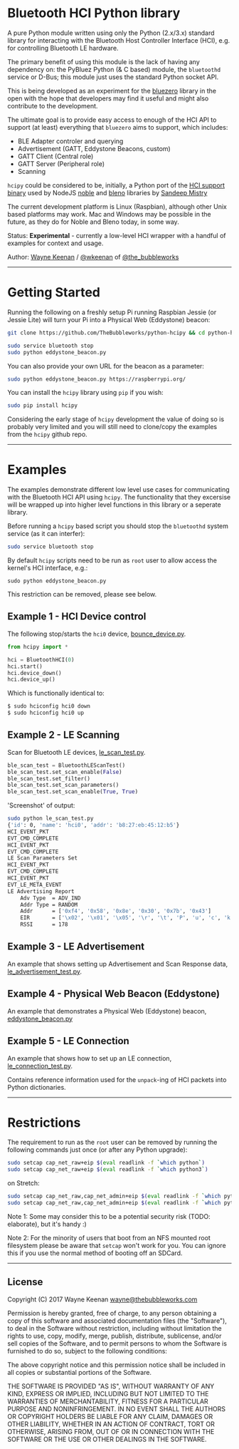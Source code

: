 
# Bluetooth HCI Python library


A pure Python module written using only the Python (2.x/3.x) standard library for interacting with the Bluetooth Host Controller Interface (HCI), e.g. for controlling Bluetooth LE hardware.

The primary benefit of using this module is the lack of having any dependency on: the PyBluez Python (& C based) module, the `bluetoothd` service or D-Bus; this module just uses the standard Python socket API.

This is being developed as an experiment for the [bluezero](https://github.com/ukBaz/python-bluezero) library in the open with the hope that developers may find it useful and might also contribute to the development.

The ultimate goal is to provide easy access to enough of the HCI API to support (at least) everything that `bluezero` aims to support, which includes:

- BLE Adapter controler and querying
- Advertisement (GATT, Eddystone Beacons, custom)
- GATT Client (Central role)
- GATT Server (Peripheral role)
- Scanning


`hcipy` could be considered to be, initially, a Python port of the [HCI support binary](https://github.com/sandeepmistry/node-bluetooth-hci-socket/blob/master/examples/le-connection-test.js) used by  NodeJS [noble](https://github.com/sandeepmistry/noble) and [bleno](https://github.com/sandeepmistry/bleno) libraries by [Sandeep Mistry](https://github.com/sandeepmistry)

The current development platform is Linux (Raspbian), although other Unix based platforms may work. Mac and Windows may be possible in the future, as they do for Noble and Bleno today, in some way.


Status:  __Experimental__ - currently a low-level HCI wrapper with a handful of examples for context and usage.

Author:  [Wayne Keenan](https://github.com/WayneKeenan)  / [@wkeenan](https://twitter.com/wkeenan)  of [@the_bubbleworks](https://twitter.com/the_bubbleworks)

---

# Getting Started

Running the following on a freshly setup Pi running Raspbian Jessie (or Jessie Lite) will turn your Pi into a Physical Web (Eddystone) beacon:

```bash
git clone https://github.com/TheBubbleworks/python-hcipy && cd python-hcipy

sudo service bluetooth stop
sudo python eddystone_beacon.py
```

You can also provide your own URL for the beacon as a parameter:
```bash
sudo python eddystone_beacon.py https://raspberrypi.org/
```


 You can install the `hcipy` library using `pip` if you wish:

 ```bash
 sudo pip install hcipy
 ```

Considering the early stage of `hcipy` development the value of doing so is probably very limited and you will still need to clone/copy the examples from the `hcipy` github repo.

---

# Examples

The examples demonstrate different low level use cases for communicating with the Bluetooth HCI API using `hcipy`.  The functionality that they excersise will be wrapped up into higher level functions in this library or a seperate library.

Before running a `hcipy` based script you should stop the `bluetoothd` system service (as it can interfer):
```bash
sudo service bluetooth stop
```

By default `hcipy` scripts need to be run as `root` user to allow access the kernel's HCI interface, e.g.:
```
sudo python eddystone_beacon.py
```

This restriction can be removed, please see below.


## Example 1 - HCI Device control 

The following stop/starts the `hci0` device,   [bounce_device.py](tests/bounce_device.py).
```python
from hcipy import *

hci = BluetoothHCI(0)
hci.start()
hci.device_down()
hci.device_up()
```


Which is functionally identical to:
```bash
$ sudo hciconfig hci0 down
$ sudo hciconfig hci0 up
```


## Example 2 - LE Scanning 

Scan for Bluetooth LE devices, [le_scan_test.py](tests/le_scan_test.py).

```python
ble_scan_test = BluetoothLEScanTest()
ble_scan_test.set_scan_enable(False)
ble_scan_test.set_filter()
ble_scan_test.set_scan_parameters()
ble_scan_test.set_scan_enable(True, True)
```

'Screenshot' of output:

```bash
sudo python le_scan_test.py 
{'id': 0, 'name': 'hci0', 'addr': 'b8:27:eb:45:12:b5'}
HCI_EVENT_PKT
EVT_CMD_COMPLETE
HCI_EVENT_PKT
EVT_CMD_COMPLETE
LE Scan Parameters Set
HCI_EVENT_PKT
EVT_CMD_COMPLETE
HCI_EVENT_PKT
EVT_LE_META_EVENT
LE Advertising Report
	Adv Type  = ADV_IND
	Addr Type = RANDOM
	Addr      = ['0xf4', '0x58', '0x8e', '0x30', '0x7b', '0x43']
	EIR       = ['\x02', '\x01', '\x05', '\r', '\t', 'P', 'u', 'c', 'k', '.', 'j', 's', ' ', '7', 'b', '4']
	RSSI      = 178
```

## Example 3 - LE Advertisement

An example that shows setting up Advertisement and Scan Response data, [le_advertisement_test.py](tests/le_advertisement_test.py).


## Example 4 - Physical Web Beacon (Eddystone)

An example that demonstrates a Physical Web (Eddystone) beacon, [eddystone_beacon.py](tests/eddystone_beacon.py)


## Example 5 - LE Connection

An example that shows how to set up an LE connection, [le_connection_test.py](tests/le_connection_test.py).

Contains reference information used for the `unpack`-ing of HCI packets into Python dictionaries.


---

# Restrictions


The requirement to run as the `root` user can be removed by running the following commands just once (or after any Python upgrade):

```bash
sudo setcap cap_net_raw+eip $(eval readlink -f `which python`)
sudo setcap cap_net_raw+eip $(eval readlink -f `which python3`)
```

on Stretch:

```bash
sudo setcap cap_net_raw,cap_net_admin+eip $(eval readlink -f `which python`)
sudo setcap cap_net_raw,cap_net_admin+eip $(eval readlink -f `which python3`)
```

Note 1: Some may consider this to be a potential security risk (TODO: elaborate), but it's handy :)

Note 2: For the minority of users that boot from an NFS mounted root filesystem please be aware that `setcap` won't work for you. You can ignore this if you use the normal method of booting off an SDCard.



---

## License

Copyright (C) 2017 Wayne Keenan <wayne@thebubbleworks.com>

Permission is hereby granted, free of charge, to any person obtaining a copy of this software and associated documentation files (the "Software"), to deal in the Software without restriction, including without limitation the rights to use, copy, modify, merge, publish, distribute, sublicense, and/or sell copies of the Software, and to permit persons to whom the Software is furnished to do so, subject to the following conditions:

The above copyright notice and this permission notice shall be included in all copies or substantial portions of the Software.

THE SOFTWARE IS PROVIDED "AS IS", WITHOUT WARRANTY OF ANY KIND, EXPRESS OR IMPLIED, INCLUDING BUT NOT LIMITED TO THE WARRANTIES OF MERCHANTABILITY, FITNESS FOR A PARTICULAR PURPOSE AND NONINFRINGEMENT. IN NO EVENT SHALL THE AUTHORS OR COPYRIGHT HOLDERS BE LIABLE FOR ANY CLAIM, DAMAGES OR OTHER LIABILITY, WHETHER IN AN ACTION OF CONTRACT, TORT OR OTHERWISE, ARISING FROM, OUT OF OR IN CONNECTION WITH THE SOFTWARE OR THE USE OR OTHER DEALINGS IN THE SOFTWARE.
